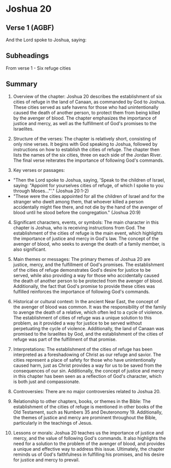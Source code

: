 # Joshua 20

## Verse 1 (AGBF)

And the Lord spoke to Joshua, saying:

## Subheadings

From verse 1 - Six refuge cities

## Summary

1. Overview of the chapter:
Joshua 20 describes the establishment of six cities of refuge in the land of Canaan, as commanded by God to Joshua. These cities served as safe havens for those who had unintentionally caused the death of another person, to protect them from being killed by the avenger of blood. The chapter emphasizes the importance of justice and mercy, as well as the fulfillment of God's promises to the Israelites.

2. Structure of the verses:
The chapter is relatively short, consisting of only nine verses. It begins with God speaking to Joshua, followed by instructions on how to establish the cities of refuge. The chapter then lists the names of the six cities, three on each side of the Jordan River. The final verse reiterates the importance of following God's commands.

3. Key verses or passages:
- "Then the Lord spoke to Joshua, saying, 'Speak to the children of Israel, saying: "Appoint for yourselves cities of refuge, of which I spoke to you through Moses..."'." (Joshua 20:1-2)
- "These were the cities appointed for all the children of Israel and for the stranger who dwelt among them, that whoever killed a person accidentally might flee there, and not die by the hand of the avenger of blood until he stood before the congregation." (Joshua 20:9)

4. Significant characters, events, or symbols:
The main character in this chapter is Joshua, who is receiving instructions from God. The establishment of the cities of refuge is the main event, which highlights the importance of justice and mercy in God's law. The concept of the avenger of blood, who seeks to avenge the death of a family member, is also significant.

5. Main themes or messages:
The primary themes of Joshua 20 are justice, mercy, and the fulfillment of God's promises. The establishment of the cities of refuge demonstrates God's desire for justice to be served, while also providing a way for those who accidentally caused the death of another person to be protected from the avenger of blood. Additionally, the fact that God's promise to provide these cities was fulfilled reinforces the importance of following God's commands.

6. Historical or cultural context:
In the ancient Near East, the concept of the avenger of blood was common. It was the responsibility of the family to avenge the death of a relative, which often led to a cycle of violence. The establishment of cities of refuge was a unique solution to this problem, as it provided a way for justice to be served without perpetuating the cycle of violence. Additionally, the land of Canaan was promised to the Israelites by God, and the establishment of the cities of refuge was part of the fulfillment of that promise.

7. Interpretations:
The establishment of the cities of refuge has been interpreted as a foreshadowing of Christ as our refuge and savior. The cities represent a place of safety for those who have unintentionally caused harm, just as Christ provides a way for us to be saved from the consequences of our sin. Additionally, the concept of justice and mercy in this chapter has been seen as a reflection of God's character, which is both just and compassionate.

8. Controversies:
There are no major controversies related to Joshua 20.

9. Relationship to other chapters, books, or themes in the Bible:
The establishment of the cities of refuge is mentioned in other books of the Old Testament, such as Numbers 35 and Deuteronomy 19. Additionally, the themes of justice and mercy are prominent throughout the Bible, particularly in the teachings of Jesus.

10. Lessons or morals:
Joshua 20 teaches us the importance of justice and mercy, and the value of following God's commands. It also highlights the need for a solution to the problem of the avenger of blood, and provides a unique and effective way to address this issue. Ultimately, the chapter reminds us of God's faithfulness in fulfilling his promises, and his desire for justice and mercy to prevail.